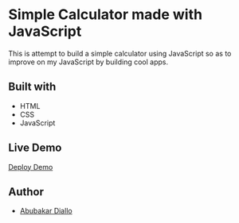 # Simple Calculator made with JavaScript
This is attempt to build a simple calculator using JavaScript so as to improve on my JavaScript by building cool apps.

## Built with
- HTML
- CSS
- JavaScript

## Live Demo
[Deploy Demo](https://rawcdn.githack.com/abruzy/Simple-Calculator/e621170318af80a0e501982ff2067226ea5f790c/index.html)

## Author
- [Abubakar Diallo](https://github.com/abruzy)
